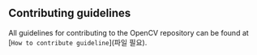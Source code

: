 ## Contributing guidelines

All guidelines for contributing to the OpenCV repository can be found at [`How to contribute guideline`](파일 필요).
